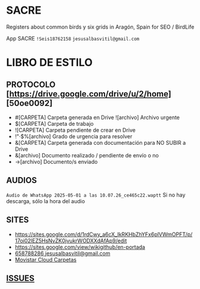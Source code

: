 # SACRE

Registers about common birds y six grids in Aragón, Spain for SEO / BirdLife

App SACRE
`!Seis18762158` `jesusalbasvitil@gmail.com`

# LIBRO DE ESTILO

## PROTOCOLO [https://drive.google.com/drive/u/2/home] [50oe0092]

- #[CARPETA] Carpeta generada en Drive ![archivo] Archivo urgente
- $[CARPETA] Carpeta de trabajo
- ![CARPETA] Carpeta pendiente de crear en Drive
- !"·$%[archivo] Grado de urgencia para resolver
- &[CARPETA] Carpeta generada con documentación para NO SUBIR a Drive
- &[archivo] Documento realizado / pendiente de envío o no
- ->[archivo] Documento/s enviado

## AUDIOS
`Audio de WhatsApp 2025-05-01 a las 10.07.26_ce465c22.waptt` Si no hay descarga, sólo la hora del audio

## SITES

- <https://sites.google.com/d/1rdCwy_a6cX_IkRKHbZhYFx6plVWmOPFT/p/17oi02lEZ5HsNvZK0jvukrWODXXdAfAp9/edit>
- <https://sites.google.com/view/wikigithub/en-portada>
- [658788286 jesusalbasvitil@gmail.com](https://micloud.movistar.es/#profile)
- [Movistar Cloud Carpetas](https://micloud.movistar.es/#folders)

## [ISSUES](https://github.com/issues)
